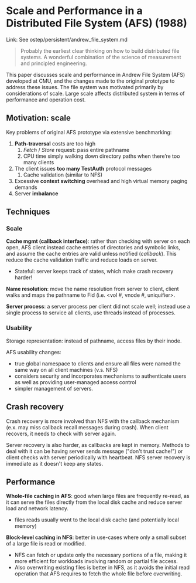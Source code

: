 # Scale and Performance in a Distributed File System (AFS) (1988)  

Link: See ostep/persistent/andrew_file_system.md

> Probably the earliest clear thinking on how to build distributed file systems. A wonderful combination of the science of measurement and principled engineering.

This paper discusses scale and performance in Andrew File System (AFS) developed at CMU, and the changes made to the original prototype to address these issues. The file system was motivated primarily by considerations of scale. Large scale affects distributed system in terms of performance and operation cost. 

## Motivation: scale 
Key problems of original AFS prototype via extensive benchmarking: 
1. **Path-traversal** costs are too high
    1. *Fetch* / *Store* request: pass entire pathname 
    2. CPU time simply walking down directory paths when there’re too many clients 
2. The client issues **too many TestAuth** protocol messages 
    1. Cache validation (similar to NFS) 
3. Excessive **context switching** overhead and high virtual memory paging demands 
4. Server **imbalance**

## Techniques

### Scale 
**Cache mgmt (callback interface)**: rather than checking with server on each open, AFS client instead cache entries of directories and symbolic links, and assume the cache entries are valid unless notified (_callback_). This reduce the cache validation traffic and reduce loads on server. 
* Stateful: server keeps track of states, which make crash recovery harder!
  
**Name resolution**: move the name resolution from server to client, client walks and maps the pathname to Fid (i.e. <vol #, vnode #, uniquifier>. 

**Server process**: a server process per client did not scale well; instead use a single process to service all clients, use threads instead of processes. 

### Usability 
Storage representation: instead of pathname, access files by their inode. 

AFS usability changes: 
* true global namespace to clients and ensure all files were named the same way on all client machines (v.s. NFS)
* considers security and incorporates mechanisms to authenticate users as well as providing user-managed access control
* simpler management of servers. 

## Crash recovery 
Crash recovery is more involved than NFS with the callback mechanism (e.x. may miss callback recall messages during crash). When client recovers, it needs to check with server again. 

Server recovery is also harder, as callbacks are kept in memory. Methods to deal with it can be having server sends message ("don't trust cache!") or client checks with server periodically with heartbeat. NFS server recovery is immediate as it doesn't keep any states. 

## Performance 
**Whole-file caching in AFS**: good when large files are frequently re-read, as it can serve the files directly from the local disk cache and reduce server load and network latency. 
* files reads usually went to the local disk cache (and potentially local memory) 

**Block-level caching in NFS**: better in use-cases where only a small subset of a large file is read or modified.
* NFS can fetch or update only the necessary portions of a file, making it more efficient for workloads involving random or partial file access.
* Also overwriting existing files is better in NFS, as it avoids the initial read operation that AFS requires to fetch the whole file before overwriting.
